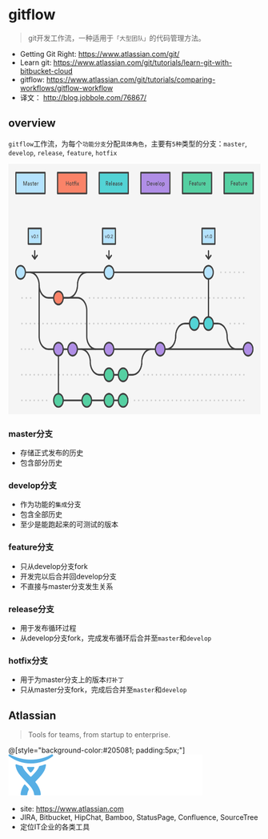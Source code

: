 # gitflow

> git开发工作流，一种适用于`「大型团队」`的代码管理方法。

* Getting Git Right: <https://www.atlassian.com/git/>
* Learn git: <https://www.atlassian.com/git/tutorials/learn-git-with-bitbucket-cloud>
* gitflow: <https://www.atlassian.com/git/tutorials/comparing-workflows/gitflow-workflow>
* 译文： <http://blog.jobbole.com/76867/>


## overview

`gitflow`工作流，为每个`功能分支`分配`具体角色`，主要有`5种`类型的分支：`master`, `develop`, `release`, `feature`, `hotfix`

 <img src="./img/gitflow-branches.png" height="500">


### master分支

* 存储正式发布的历史
* 包含部分历史

### develop分支

* 作为功能的`集成`分支
* 包含全部历史
* 至少是能跑起来的可测试的版本

### feature分支

* 只从develop分支fork
* 开发完以后合并回develop分支
* 不直接与master分支发生关系

### release分支

* 用于发布循环过程
* 从develop分支fork，完成发布循环后合并至`master`和`develop`

### hotfix分支

* 用于为master分支上的版本`打补丁`
* 只从master分支fork，完成后合并至`master`和`develop`






## Atlassian

> Tools for teams, from startup to enterprise.

@[style="background-color:#205081; padding:5px;"]<img src="./img/atlassian-logo.svg"> 

* site: <https://www.atlassian.com>
* JIRA, Bitbucket, HipChat, Bamboo, StatusPage, Confluence, SourceTree 
* 定位IT企业的各类工具


